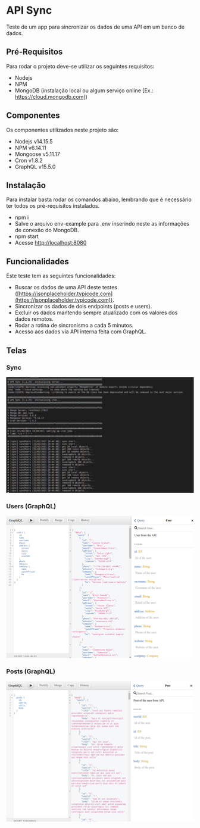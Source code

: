 # API Sync

Teste de um app para sincronizar os dados de uma API em um banco de dados.

## Pré-Requisitos

Para rodar o projeto deve-se utilizar os seguintes requisitos:
- Nodejs 
- NPM
- MongoDB (instalação local ou algum serviço online [Ex.: https://cloud.mongodb.com])

## Componentes

Os componentes utilizados neste projeto são:
- Nodejs v14.15.5
- NPM v6.14.11
- Mongoose v5.11.17
- Cron v1.8.2
- GraphQL v15.5.0

## Instalação

Para instalar basta rodar os comandos abaixo, lembrando que é necessário ter todos os pré-requisitos instalados.
- npm i
- Salve o arquivo env-example para .env inserindo neste as informações de conexão do MongoDB.
- npm start
- Acesse [http://localhost:8080](http://localhost:8080)

## Funcionalidades

Este teste tem as seguintes funcionalidades:
- Buscar os dados de uma API deste testes ([https://jsonplaceholder.typicode.com](https://jsonplaceholder.typicode.com)).
- Sincronizar os dados de dois endpoints (posts e users).
- Excluir os dados mantendo sempre atualizado com os valores dos dados remotos.
- Rodar a rotina de sincronismo a cada 5 minutos.
- Acesso aos dados via API interna feita com GraphQL.

## Telas

### Sync
![Tela de Resultado do Sync](/images/api_sync01.png)

### Users (GraphQL)
![Tela Users (GraphQL)](/images/api_sync02.png)

### Posts (GraphQL)
![Tela de Posts (GraphQL)](/images/api_sync03.png)
